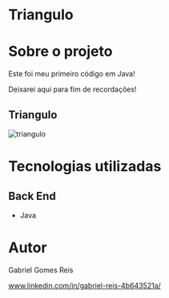 # Triangulo 

# Sobre o projeto

Este foi meu primeiro código em Java!

Deixarei aqui para fim de recordações!

## Triangulo
![triangulo](https://user-images.githubusercontent.com/89217325/184660507-ec8d424a-07da-400c-8a7b-0dffb5a5020a.gif)


# Tecnologias utilizadas
## Back End
- Java

# Autor

Gabriel Gomes Reis

www.linkedin.com/in/gabriel-reis-4b643521a/
